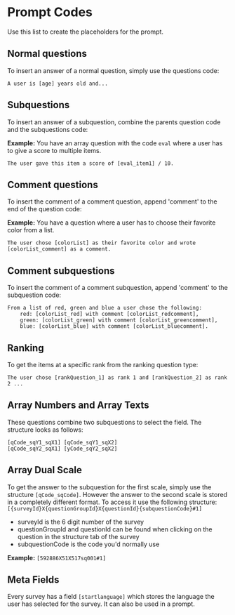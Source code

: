# Prompt Codes

Use this list to create the placeholders for the prompt.

## Normal questions

To insert an answer of a normal question, simply use the questions code:

```
A user is [age] years old and...
```

## Subquestions

To insert an answer of a subquestion, combine the parents question code and the subquestions code:

**Example:** You have an array question with the code `eval` where a user has to give a score to multiple items.

```
The user gave this item a score of [eval_item1] / 10.
```

## Comment questions

To insert the comment of a comment question, append 'comment' to the end of the question code:

**Example:** You have a question where a user has to choose their favorite color from a list.

```
The user chose [colorList] as their favorite color and wrote [colorList_comment] as a comment.
```

## Comment subquestions

To insert the comment of a comment subquestion, append 'comment' to the subquestion code:

```
From a list of red, green and blue a user chose the following:
    red: [colorList_red] with comment [colorList_redcomment],
    green: [colorList_green] with comment [colorList_greencomment],
    blue: [colorList_blue] with comment [colorList_bluecomment].
```

## Ranking

To get the items at a specific rank from the ranking question type:

```
The user chose [rankQuestion_1] as rank 1 and [rankQuestion_2] as rank 2 ...
```

## Array Numbers and Array Texts

These questions combine two subquestions to select the field. The structure looks as follows:

```
[qCode_sqY1_sqX1] [qCode_sqY1_sqX2]
[qCode_sqY2_sqX1] [yCode_sqY2_sqX2]
```

## Array Dual Scale

To get the answer to the subquestion for the first scale, simply use the structure `[qCode_sqCode]`.
However the answer to the second scale is stored in a completely different format. To access it use the following structure:
`[{surveyId}X{questionGroupId}X{questionId}{subquestionCode}#1]`

- surveyId is the 6 digit number of the survey
- questionGroupId and questionId can be found when clicking on the question in the structure tab of the survey
- subquestionCode is the code you'd normally use

**Example:** `[592886X51X517sq001#1]`

## Meta Fields

Every survey has a field `[startlanguage]` which stores the language the user has selected for the survey. It can also be used in a prompt.
